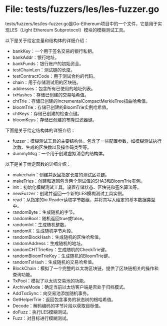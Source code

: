 # File: tests/fuzzers/les/les-fuzzer.go

tests/fuzzers/les/les-fuzzer.go是Go-Ethereum项目中的一个文件，它是用于实现LES（Light Ethereum Subprotocol）模块的模糊测试工具。

以下是关于给定变量和结构体的详细介绍：

- bankKey：一个用于签名交易的银行私钥。
- bankAddr：银行地址。
- bankFunds：银行账户的初始资金。
- testChainLen：测试链的长度。
- testContractCode：用于测试合约的代码。
- chain：用于存储测试用的区块链。
- addresses：包含所有已使用的地址列表。
- txHashes：存储已创建的交易哈希值。
- chtTrie：存储已创建的IncrementalCompactMerkleTree扭曲哈希值。
- bloomTrie：存储已创建的BloomTrie实例哈希值。
- chtKeys：存储已创建的检查点键。
- bloomKeys：存储已创建的布隆过滤器键。

下面是关于给定结构体的详细介绍：

- fuzzer：模糊测试工具的主要结构体。包含了一些配置参数，如模糊测试执行次数、生成的区块数以及操作码类型等。
- dummyMsg：一个用于创建虚拟消息的结构体。

以下是关于给定函数的详细介绍：

- makechain：创建并返回指定长度的测试区块链。
- makeTries：创建和返回包含两个测试值的SHA3和BloomTrie实例。
- init：初始化模糊测试工具。设置存储状态、区块链和签名算法等。
- newFuzzer：创建并返回一个新的LES模糊测试工具实例。
- read：从指定的io.Reader读取字节数组，并将其写入给定的基本数据类型中。
- randomByte：生成随机的字节。
- randomBool：随机返回true或false。
- randomInt：生成随机整数。
- randomX：生成随机字节片段。
- randomBlockHash：生成随机的区块哈希值。
- randomAddress：生成随机的地址。
- randomCHTTrieKey：生成随机的CheckTrie键。
- randomBloomTrieKey：生成随机的BloomTrie键。
- randomTxHash：生成随机的交易哈希值。
- BlockChain：模拟了一个完整的以太坊区块链，提供了区块链相关的操作和查询功能。
- TxPool：模拟了以太坊交易池的功能。
- ArchiveMode：确定当前以太坊客户端是否处于归档模式。
- AddTxsSync：向交易池添加随机事务。
- GetHelperTrie：返回包含事务的状态树的根哈希值。
- Decode：解码编码的字节片段以获取目标值。
- doFuzz：执行LES模糊测试。
- Fuzz：对目标进行模糊测试。

